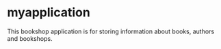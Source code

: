 # myapplication
This bookshop application is for storing information about books, authors and bookshops.
